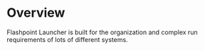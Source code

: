 # Overview

Flashpoint Launcher is built for the organization and complex run requirements of lots of different systems.